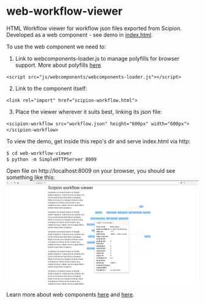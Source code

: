 
# web-workflow-viewer


HTML Workflow viewer for workflow json files exported from Scipion. Developed as a web component - see demo in [index.html](https://github.com/I2PC/web-workflow-viewer/blob/master/index.html). 

To use the web component we need to:

1. Link to webcomponents-loader.js to manage polyfills for browser support. More about polyfills [here](https://github.com/webcomponents/webcomponentsjs)
```
<script src="js/webcomponents/webcomponents-loader.js"></script>
```
2. Link to the component itself:
```
<link rel="import" href="scipion-workflow.html">
```
3. Place the viewer wherever it suits best, linking its json file:
```
<scipion-workflow src="workflow.json" height="600px" width="600px"></scipion-workflow>
```

To view the demo, get inside this repo's dir and serve index.html via http:
```
$ cd web-workflow-viewer
$ python -m SimpleHTTPServer 8009
```
Open file on http://localhost:8009 on your browser, you should see something like this:
![viewer-demo](viewer_demo.png)

Learn more about web components [here](https://www.polymer-project.org/2.0/start/quick-tour) and [here](https://developer.mozilla.org/en-US/docs/Web/Web_Components/Custom_Elements).
